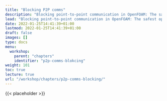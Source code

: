 ```yaml
---
title: "Blocking P2P comms"
description: "Blocking point-to-point communication in OpenFOAM: The safest option for code correctness, but it might not be that efficient!"
lead: "Blocking point-to-point communication in OpenFOAM: The safest option for code correctness, but it might not be that efficient!"
date: 2022-01-25T14:41:39+01:00
lastmod: 2022-01-25T14:41:39+01:00
draft: false
images: []
type: docs
menu:
  workshop:
    parent: "chapters"
    identifier: "p2p-comms-blokcing"
weight: 101
toc: true
lecture: true
url: "/workshop/chapters/p2p-comms-blocking/"
---
```


{{< placeholder >}}

